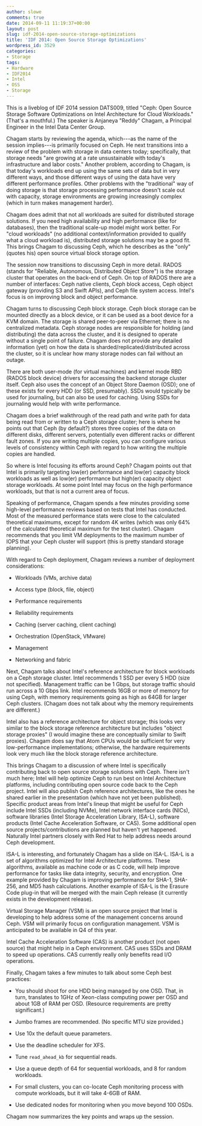```yaml
---
author: slowe
comments: true
date: 2014-09-11 11:19:37+00:00
layout: post
slug: idf-2014-open-source-storage-optimizations
title: 'IDF 2014: Open Source Storage Optimizations'
wordpress_id: 3529
categories:
- Storage
tags:
- Hardware
- IDF2014
- Intel
- OSS
- Storage
---
```


This is a liveblog of IDF 2014 session DATS009, titled "Ceph: Open Source Storage Software Optimizations on Intel Architecture for Cloud Workloads." (That's a mouthful.) The speaker is Anjaneya "Reddy" Chagam, a Principal Engineer in the Intel Data Center Group.

Chagam starts by reviewing the agenda, which---as the name of the session implies---is primarily focused on Ceph. He next transitions into a review of the problem with storage in data centers today; specifically, that storage needs "are growing at a rate unsustainable with today's infrastructure and labor costs." Another problem, according to Chagam, is that today's workloads end up using the same sets of data but in very different ways, and those different ways of using the data have very different performance profiles. Other problems with the "traditional" way of doing storage is that storage processing performance doesn't scale out with capacity, storage environments are growing increasingly complex (which in turn makes management harder).

Chagam does admit that not all workloads are suited for distributed storage solutions. If you need high availability and high performance (like for databases), then the traditional scale-up model might work better. For "cloud workloads" (no additional context/information provided to qualify what a cloud workload is), distributed storage solutions may be a good fit. This brings Chagam to discussing Ceph, which he describes as the "only" (quotes his) open source virtual block storage option.

The session now transitions to discussing Ceph in more detail. RADOS (stands for "Reliable, Autonomous, Distributed Object Store") is the storage cluster that operates on the back-end of Ceph. On top of RADOS there are a number of interfaces: Ceph native clients, Ceph block access, Ceph object gateway (providing S3 and Swift APIs), and Ceph file system access. Intel's focus is on improving block and object performance.

Chagam turns to discussing Ceph block storage. Ceph block storage can be mounted directly as a block device, or it can be used as a boot device for a KVM domain. The storage is shared peer-to-peer via Ethernet; there is no centralized metadata. Ceph storage nodes are responsible for holding (and distributing) the data across the cluster, and it is designed to operate without a single point of failure. Chagam does not provide any detailed information (yet) on how the data is sharded/replicated/distributed across the cluster, so it is unclear how many storage nodes can fail without an outage.

There are both user-mode (for virtual machines) and kernel mode RBD (RADOS block device) drivers for accessing the backend storage cluster itself. Ceph also uses the concept of an Object Store Daemon (OSD); one of these exists for every HDD (or SSD, presumably). SSDs would typically be used for journaling, but can also be used for caching. Using SSDs for journaling would help with write performance.

Chagam does a brief walkthrough of the read path and write path for data being read from or written to a Ceph storage cluster; here is where he points out that Ceph (by default?) stores three copies of the data on different disks, different servers, potentially even different racks or different fault zones. If you are writing multiple copies, you can configure various levels of consistency within Ceph with regard to how writing the multiple copies are handled.

So where is Intel focusing its efforts around Ceph? Chagam points out that Intel is primarily targeting low(er) performance and low(er) capacity block workloads as well as low(er) performance but high(er) capacity object storage workloads. At some point Intel may focus on the high performance workloads, but that is not a current area of focus.

Speaking of performance, Chagam spends a few minutes providing some high-level performance reviews based on tests that Intel has conducted. Most of the measured performance stats were close to the calculated theoretical maximums, except for random 4K writes (which was only 64% of the calculated theoretical maximum for the test cluster). Chagam recommends that you limit VM deployments to the maximum number of IOPS that your Ceph cluster will support (this is pretty standard storage planning).

With regard to Ceph deployment, Chagam reviews a number of deployment considerations:

* Workloads (VMs, archive data)

* Access type (block, file, object)

* Performance requirements

* Reliability requirements

* Caching (server caching, client caching)

* Orchestration (OpenStack, VMware)

* Management

* Networking and fabric

Next, Chagam talks about Intel's reference architecture for block workloads on a Ceph storage cluster. Intel recommends 1 SSD per every 5 HDD (size not specified). Management traffic can be 1 Gbps, but storage traffic should run across a 10 Gbps link. Intel recommends 16GB or more of memory for using Ceph, with memory requirements going as high as 64GB for larger Ceph clusters. (Chagam does not talk about why the memory requirements are different.)

Intel also has a reference architecture for object storage; this looks very similar to the block storage reference architecture but includes "object storage proxies" (I would imagine these are conceptually similar to Swift proxies). Chagam does say that Atom CPUs would be sufficient for very low-performance implementations; otherwise, the hardware requirements look very much like the block storage reference architecture.

This brings Chagam to a discussion of where Intel is specifically contributing back to open source storage solutions with Ceph. There isn't much here; Intel will help optimize Ceph to run best on Intel Architecture platforms, including contributing open source code back to the Ceph project. Intel will also publish Ceph reference architectures, like the ones he shared earlier in the presentation (which have not yet been published). Specific product areas from Intel's lineup that might be useful for Ceph include Intel SSDs (including NVMe), Intel network interface cards (NICs), software libraries (Intel Storage Acceleration Library, ISA-L), software products (Intel Cache Acceleration Software, or CAS). Some additional open source projects/contributions are planned but haven't yet happened. Naturally Intel partners closely with Red Hat to help address needs around Ceph development.

ISA-L is interesting, and fortunately Chagam has a slide on ISA-L. ISA-L is a set of algorithms optimized for Intel Architecture platforms. These algorithms, available as machine code or as C code, will help improve performance for tasks like data integrity, security, and encryption. One example provided by Chagam is improving performance for SHA-1, SHA-256, and MD5 hash calculations. Another example of ISA-L is the Erasure Code plug-in that will be merged with the main Ceph release (it currently exists in the development release).

Virtual Storage Manager (VSM) is an open source project that Intel is developing to help address some of the management concerns around Ceph. VSM will primarily focus on configuration management. VSM is anticipated to be available in Q4 of this year.

Intel Cache Acceleration Software (CAS) is another product (not open source) that might help in a Ceph environment. CAS uses SSDs and DRAM to speed up operations. CAS currently really only benefits read I/O operations.

Finally, Chagam takes a few minutes to talk about some Ceph best practices:

* You should shoot for one HDD being managed by one OSD. That, in turn, translates to 1GHz of Xeon-class computing power per OSD and about 1GB of RAM per OSD. (Resource requirements are pretty significant.)

* Jumbo frames are recommended. (No specific MTU size provided.)

* Use 10x the default queue parameters.

* Use the deadline scheduler for XFS.

* Tune `read_ahead_kb` for sequential reads.

* Use a queue depth of 64 for sequential workloads, and 8 for random workloads.

* For small clusters, you can co-locate Ceph monitoring process with compute workloads, but it will take 4-6GB of RAM.

* Use dedicated nodes for monitoring when you move beyond 100 OSDs.

Chagam now summarizes the key points and wraps up the session.
